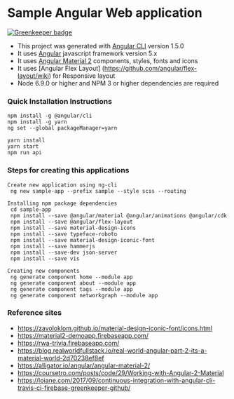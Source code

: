 
# Sample Angular Web application

[![Greenkeeper badge](https://badges.greenkeeper.io/ketangit/sample-app.svg)](https://greenkeeper.io/)
* This project was generated with [Angular CLI](https://github.com/angular/angular-cli) version 1.5.0
* It uses [Angular](https://angular.io) javascript framework version 5.x
* It uses [Angular Material 2](https://material.angular.io) components, styles, fonts and icons
* It uses [Angular Flex Layout] (https://github.com/angular/flex-layout/wiki) for Responsive layout
* Node 6.9.0 or higher and NPM 3 or higher dependencies are required

### Quick Installation Instructions
~~~
npm install -g @angular/cli
npm install -g yarn
ng set --global packageManager=yarn

yarn install
yarn start
npm run api
~~~

### Steps for creating this applications
~~~
Create new application using ng-cli
 ng new sample-app --prefix sample --style scss --routing

Installing npm package dependencies 
 cd sample-app
 npm install --save @angular/material @angular/animations @angular/cdk
 npm install --save @angular/flex-layout
 npm install --save material-design-icons
 npm install --save typeface-roboto
 npm install --save material-design-iconic-font
 npm install --save hammerjs
 npm install --save-dev json-server
 npm install --save vis

Creating new components
 ng generate component home --module app
 ng generate component about --module app
 ng generate component tags --module app
 ng generate component networkgraph --module app
~~~

### Reference sites
* https://zavoloklom.github.io/material-design-iconic-font/icons.html
* https://material2-demoapp.firebaseapp.com/
* https://rwa-trivia.firebaseapp.com/
* https://blog.realworldfullstack.io/real-world-angular-part-2-its-a-material-world-2d70238ef8ef
* https://alligator.io/angular/angular-material-2/
* https://coursetro.com/posts/code/29/Working-with-Angular-2-Material
* https://loiane.com/2017/09/continuous-integration-with-angular-cli-travis-ci-firebase-greenkeeper-github/